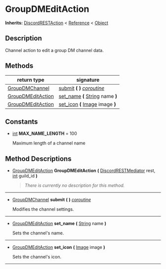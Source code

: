   
# GroupDMEditAction
  
**Inherits:** [DiscordRESTAction](./class_discordrestaction.md) < [Reference](https://docs.godotengine.org/en/3.5/classes/class_reference.html) < [Object](https://docs.godotengine.org/en/3.5/classes/class_object.html)  
  
  
## Description
  
Channel action to edit a group DM channel data.  
  
## Methods
  
| return type                                       | signature                                                                                                              |
|---------------------------------------------------|------------------------------------------------------------------------------------------------------------------------|
| [GroupDMChannel](./class_groupdmchannel.md)       | [submit](#method-submit) **(**  **)** <u>_coroutine_</u>                                                               |
| [GroupDMEditAction](./class_groupdmeditaction.md) | [set\_name](#method-set-name) **(** [String](https://docs.godotengine.org/en/3.5/classes/class_string.html) name **)** |
| [GroupDMEditAction](./class_groupdmeditaction.md) | [set\_icon](#method-set-icon) **(** [Image](https://docs.godotengine.org/en/3.5/classes/class_image.html) image **)**  |  
  
## Constants
  
- <a name="constant-MAX-NAME-LENGTH"></a>[int](https://docs.godotengine.org/en/3.5/classes/class_int.html) **MAX\_NAME\_LENGTH** = 100  
  
	Maximum length of a channel name
  
  
## Method Descriptions
  
- <a name="method-GroupDMEditAction"></a>[GroupDMEditAction](./class_groupdmeditaction.md) **GroupDMEditAction** **(** [DiscordRESTMediator](./class_discordrestmediator.md) rest, [int](https://docs.godotengine.org/en/3.5/classes/class_int.html) guild\_id **)**  
  
	> *There is currently no description for this method.*  
________________

- <a name="method-submit"></a>[GroupDMChannel](./class_groupdmchannel.md) **submit** **(**  **)** <u>_coroutine_</u>  
  
	Modifies the channel settings.  
________________

- <a name="method-set-name"></a>[GroupDMEditAction](./class_groupdmeditaction.md) **set\_name** **(** [String](https://docs.godotengine.org/en/3.5/classes/class_string.html) name **)**  
  
	Sets the channel's name.  
________________

- <a name="method-set-icon"></a>[GroupDMEditAction](./class_groupdmeditaction.md) **set\_icon** **(** [Image](https://docs.godotengine.org/en/3.5/classes/class_image.html) image **)**  
  
	Sets the channel's icon.  
________________

  
